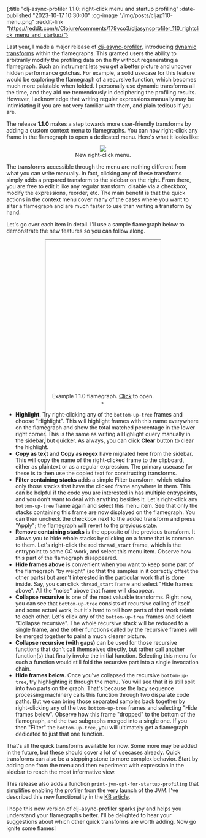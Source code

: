 {:title "clj-async-profiler 1.1.0: right-click menu and startup profiling"
 :date-published "2023-10-17 10:30:00"
 :og-image "/img/posts/cljap110-menu.png"
 :reddit-link "https://reddit.com/r/Clojure/comments/179vco3/cljasyncprofiler_110_rightclick_menu_and_startup/"}

Last year, I made a major release of
[clj-async-profiler](https://github.com/clojure-goes-fast/clj-async-profiler),
introducing [dynamic
transforms](/kb/profiling/clj-async-profiler/exploring-flamegraphs/#live-transforms)
within the flamegraphs. This granted users the ability to arbitrarily modify the
profiling data on the fly without regenerating a flamegraph. Such an instrument
lets you get a better picture and uncover hidden performance gotchas. For
example, a solid usecase for this feature would be exploring the flamegraph of a
recursive function, which becomes much more palatable when folded. I personally
use dynamic transforms all the time, and they aid me tremendously in deciphering
the profiling results. However, I acknowledge that writing regular expressions
manually may be intimidating if you are not very familiar with them, and plain
tedious if you are.

The release **1.1.0** makes a step towards more user-friendly transforms by
adding a custom context menu to flamegraphs. You can now right-click any frame
in the flamegraph to open a dedicated menu. Here's what it looks like:

<center>
<figure class="figure">
<img class="img-responsive" src="/img/posts/cljap110-menu.png" style="max-height: 300px;">
<figcaption class="figure-caption text-center">
    New right-click menu.
</figcaption>
</figure>
</center>

The transforms accessible through the menu are nothing different from what you
can write manually. In fact, clicking any of these transforms simply adds a
prepared transform to the sidebar on the right. From there, you are free to edit
it like any regular transform: disable via a checkbox, modify the expressions,
reorder, etc. The main benefit is that the quick actions in the context menu
cover many of the cases where you want to alter a flamegraph and are much faster
to use than writing a transform by hand.

Let's go over each item in detail. I'll use a sample flamegraph below to
demonstrate the new features so you can follow along.

<center>
<figure class="figure">
<div class="downscale-iframe-66" style="height:400px">
<iframe src="/img/posts/cljap110-example.html" style="height:600px"></iframe>
</div>
<figcaption class="figure-caption text-center">
    Example 1.1.0 flamegraph. <a href="/img/posts/cljap110-example.html"
target="_blank">Click</a> to open.
</figcaption>
<</figure>
</center>

- **Highlight**. Try right-clicking any of the `bottom-up-tree` frames and
  choose "Highlight". This will highlight frames with this name everywhere on
  the flamegraph and show the total matched percentage in the lower right
  corner. This is the same as writing a Highlight query manually in the sidebar,
  but quicker. As always, you can click **Clear** button to clear the highlight.
- **Copy as text** and **Copy as regex** have migrated here from the sidebar.
  This will copy the name of the right-clicked frame to the clipboard, either as
  plaintext or as a regular expression. The primary usecase for these is to then
  use the copied text for constructing transforms.
- **Filter containing stacks** adds a simple Filter transform, which retains
  only those stacks that have the clicked frame anywhere in them. This can be
  helpful if the code you are interested in has multiple entrypoints, and you
  don't want to deal with anything besides it. Let's right-click any
  `bottom-up-tree` frame again and select this menu item. See that only the
  stacks containing this frame are now displayed on the flamegraph. You can then
  uncheck the checkbox next to the added transform and press "Apply"; the
  flamegraph will revert to the previous state.
- **Remove containing stacks** is the opposite of the previous transform. It
  allows you to hide whole stacks by clicking on a frame that is common to them.
  Let's right-click the red `thread_start` frame, which is the entrypoint to
  some GC work, and select this menu item. Observe how this part of the
  flamegraph disappeared.
- **Hide frames above** is convenient when you want to keep some part of the
  flamegraph "by weight" (so that the samples in it correctly offset the other
  parts) but aren't interested in the particular work that is done inside. Say,
  you can click `thread_start` frame and select "Hide frames above". All the
  "noise" above that frame will disappear.
- **Collapse recursive** is one of the most valuable transforms. Right now, you
  can see that `bottom-up-tree` consists of recursive calling of itself and some
  actual work, but it's hard to tell how parts of that work relate to each
  other. Let's click any of the `bottom-up-tree` frames and select "Collapse
  recursive". The whole recursive stack will be reduced to a single frame, and
  the other functions called by the recursive frames will be merged together to
  paint a much clearer picture.
- **Collapse recursive (with gaps)** can be used for those recursive functions
  that don't call themselves directly, but rather call another function(s) that
  finally invoke the initial function. Selecting this menu for such a function
  would still fold the recursive part into a single invocation chain.
- **Hide frames below**. Once you've collapsed the recursive `bottom-up-tree`,
  try highlighting it through the menu. You will see that it is still split into
  two parts on the graph. That's because the lazy sequence processing machinery
  calls this function through two disparate code paths. But we can bring those
  separated samples back together by right-clicking any of the two
  `bottom-up-tree` frames and selecting "Hide frames below". Observe how this
  frame "dropped" to the bottom of the flamegraph, and the two subgraphs merged
  into a single one. If you then "Filter" the `bottom-up-tree`, you will
  ultimately get a flamegraph dedicated to just that one function.

That's all the quick transforms available for now. Some more may be added in the
future, but these should cover a lot of usecases already. Quick transforms can
also be a stepping stone to more complex behavior. Start by adding one from the
menu and then experiment with expression in the sidebar to reach the most
informative view.

This release also adds a function `print-jvm-opt-for-startup-profiling` that
simplifies enabling the profiler from the very launch of the JVM. I've described
this new functionality in the [KB
article](/kb/profiling/clj-async-profiler/startup/).

I hope this new version of clj-async-profiler sparks joy and helps you
understand your flamegraphs better. I'll be delighted to hear your suggestions
about which other quick transforms are worth adding. Now go ignite some flames!
